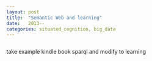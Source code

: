 ```yaml
---
layout: post
title:  "Semantic Web and learning"
date:   2013--
categories: situated_cognition, big_data
---
```


![]()

take example kindle book sparql and modify to learning